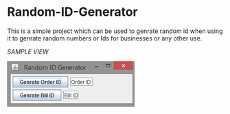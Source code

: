 # Random-ID-Generator
This is a simple project which can be used to genrate random id when using it to genrate random numbers or Ids for businesses or any other use.


*SAMPLE VIEW*

![alt text](https://github.com/feelthecoder/Random-ID-Generator/blob/master/RIG.png)


